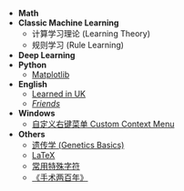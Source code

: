 - **Math**
- **Classic Machine Learning**
  - 计算学习理论 (Learning Theory)
  - 规则学习 (Rule Learning)
- **Deep Learning**
- **Python**
  - [Matplotlib](python/matplotlib.md)
- **English**
  - [Learned in UK](english/learned-in-uk.md)
  - [*Friends*](english/friends/s01e01.md)
- **Windows**
  - [自定义右键菜单 Custom Context Menu](windows/context-menu.md)
- **Others**
  - [遗传学 (Genetics Basics)](others/genetics.md)
  - [LaTeX](others/latex.md)
  - [常用特殊字符](others/characters.md)
  - [《手术两百年》](others/200-years-of-surgery.md)